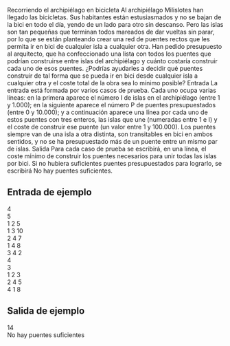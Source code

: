 Recorriendo el archipiélago en bicicleta
Al archipiélago Milislotes han llegado las bicicletas. Sus habitantes están estusiasmados y no se bajan de la bici en todo el día,
yendo de un lado para otro sin descanso. Pero las islas son tan
pequeñas que terminan todos mareados de dar vueltas sin parar,
por lo que se están planteando crear una red de puentes rectos
que les permita ir en bici de cualquier isla a cualquier otra.
Han pedido presupuesto al arquitecto, que ha confeccionado una
lista con todos los puentes que podrían construirse entre islas del archipiélago y cuánto costaría construir cada uno de esos puentes. ¿Podrías ayudarles a decidir qué puentes construir
de tal forma que se pueda ir en bici desde cualquier isla a cualquier otra y el coste total de
la obra sea lo mínimo posible?
Entrada
La entrada está formada por varios casos de prueba. Cada uno ocupa varias líneas: en la
primera aparece el número I de islas en el archipiélago (entre 1 y 1.000); en la siguiente aparece el número P de puentes presupuestados (entre 0 y 10.000); y a continuación aparece
una línea por cada uno de estos puentes con tres enteros, las islas que une (numeradas
entre 1 e I) y el coste de construir ese puente (un valor entre 1 y 100.000). Los puentes siempre van de una isla a otra distinta, son transitables en bici en ambos sentidos, y no se ha
presupuestado más de un puente entre un mismo par de islas.
Salida
Para cada caso de prueba se escribirá, en una línea, el coste mínimo de construir los puentes
necesarios para unir todas las islas por bici. Si no hubiera suficientes puentes presupuestados para lograrlo, se escribirá No hay puentes suficientes.

## Entrada de ejemplo

4  
5  
1 2 5  
1 3 10  
2 4 7  
1 4 8  
3 4 2  
4  
3  
1 2 3  
2 4 5  
4 1 8

## Salida de ejemplo

14  
No hay puentes suficientes
